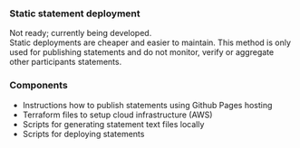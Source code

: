 ### Static statement deployment
Not ready; currently being developed.
<br />
Static deployments are cheaper and easier to maintain. This method is only used for publishing statements and do not monitor, verify or aggregate other participants statements.

### Components
- Instructions how to publish statements using Github Pages hosting
- Terraform files to setup cloud infrastructure (AWS)
- Scripts for generating statement text files locally
- Scripts for deploying statements

